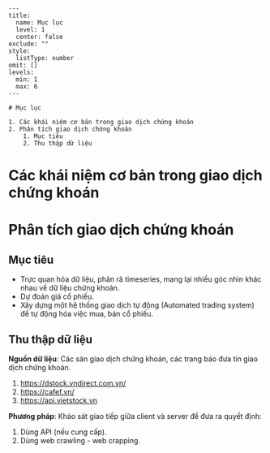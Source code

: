 
```insta-toc
---
title:
  name: Mục lục
  level: 1
  center: false
exclude: ""
style:
  listType: number
omit: []
levels:
  min: 1
  max: 6
---

# Mục lục

1. Các khái niệm cơ bản trong giao dịch chứng khoán
2. Phân tích giao dịch chứng khoán
    1. Mục tiêu
    2. Thu thập dữ liệu
```

# Các khái niệm cơ bản trong giao dịch chứng khoán













# Phân tích giao dịch chứng khoán


## Mục tiêu

- Trực quan hóa dữ liệu, phân rã timeseries, mang lại nhiều góc nhìn khác nhau về dữ liệu chứng khoán.
- Dự đoán giá cổ phiếu.
- Xây dựng một hệ thống giao dịch tự động (Automated trading system) để tự động hóa việc mua, bán cổ phiếu.

## Thu thập dữ liệu

**Nguồn dữ liệu**: Các sàn giao dịch chứng khoán, các trang báo đưa tin giao dịch chứng khoán.
1. https://dstock.vndirect.com.vn/
2. https://cafef.vn/
3. https://api.vietstock.vn

**Phương pháp**: Khảo sát giao tiếp giữa client và server để đưa ra quyết định:
1. Dùng API (nếu cung cấp).
2. Dùng web crawling - web crapping.








